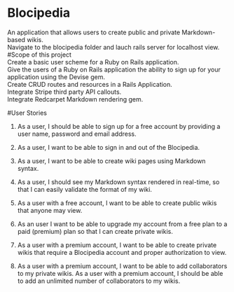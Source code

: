 # Blocipedia
An application that allows users to create public and private Markdown-based wikis.  
Navigate to the blocipedia folder and lauch rails server for localhost view.  
#Scope of this project   
Create a basic user scheme for a Ruby on Rails application.  
Give the users of a Ruby on Rails application the ability to sign up for your application using the Devise gem.  
Create CRUD routes and resources in a Rails Application.  
Integrate Stripe third party API callouts.  
Integrate Redcarpet Markdown rendering gem.  

#User Stories

1.  As a user, I should be able to sign up for a free account by providing a user name, password and email address.

1.  As a user, I want to be able to sign in and out of the Blocipedia.

1.  As a user, I want to be able to create wiki pages using Markdown syntax.

1.  As a user, I should see my Markdown syntax rendered in real-time, so that I can easily validate the format of my wiki.

1.   As a user with a free account, I want to be able to create public wikis that anyone may view.

1.  As an user I want to be able to upgrade my account from a free plan to a paid (premium) plan so that I can create private wikis.

1.  As a user with a premium account, I want to be able to create private wikis that require a Blocipedia account and proper authorization to view.

1.  As a user with a premium account, I want to be able to add collaborators to my private wikis. As a user with a premium account, I should be able to add an unlimited number of collaborators to my wikis.
